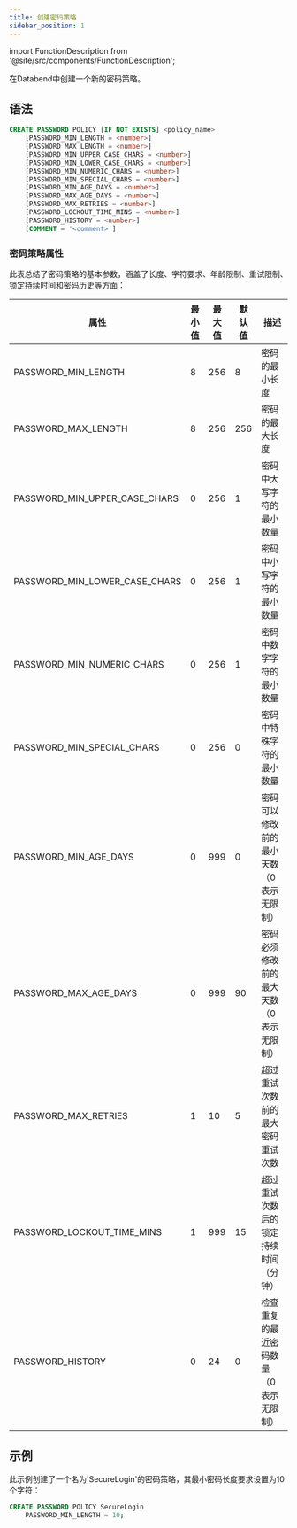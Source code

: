 ```yaml
---
title: 创建密码策略
sidebar_position: 1
---
```

import FunctionDescription from '@site/src/components/FunctionDescription';

<FunctionDescription description="Introduced or updated: v1.2.283"/>

在Databend中创建一个新的密码策略。

## 语法

```sql
CREATE PASSWORD POLICY [IF NOT EXISTS] <policy_name>
    [PASSWORD_MIN_LENGTH = <number>]
    [PASSWORD_MAX_LENGTH = <number>]
    [PASSWORD_MIN_UPPER_CASE_CHARS = <number>]
    [PASSWORD_MIN_LOWER_CASE_CHARS = <number>]
    [PASSWORD_MIN_NUMERIC_CHARS = <number>]
    [PASSWORD_MIN_SPECIAL_CHARS = <number>]
    [PASSWORD_MIN_AGE_DAYS = <number>]
    [PASSWORD_MAX_AGE_DAYS = <number>]
    [PASSWORD_MAX_RETRIES = <number>]
    [PASSWORD_LOCKOUT_TIME_MINS = <number>]
    [PASSWORD_HISTORY = <number>]
    [COMMENT = '<comment>']
```

### 密码策略属性

此表总结了密码策略的基本参数，涵盖了长度、字符要求、年龄限制、重试限制、锁定持续时间和密码历史等方面：

| 属性                             | 最小值 | 最大值 | 默认值 | 描述                                                                              |
|---------------------------------|-------|-------|-------|----------------------------------------------------------------------------------|
| PASSWORD_MIN_LENGTH             | 8     | 256   | 8     | 密码的最小长度                                                                   |
| PASSWORD_MAX_LENGTH             | 8     | 256   | 256   | 密码的最大长度                                                                   |
| PASSWORD_MIN_UPPER_CASE_CHARS   | 0     | 256   | 1     | 密码中大写字符的最小数量                                                         |
| PASSWORD_MIN_LOWER_CASE_CHARS   | 0     | 256   | 1     | 密码中小写字符的最小数量                                                         |
| PASSWORD_MIN_NUMERIC_CHARS      | 0     | 256   | 1     | 密码中数字字符的最小数量                                                         |
| PASSWORD_MIN_SPECIAL_CHARS      | 0     | 256   | 0     | 密码中特殊字符的最小数量                                                         |
| PASSWORD_MIN_AGE_DAYS           | 0     | 999   | 0     | 密码可以修改前的最小天数（0表示无限制）                                          |
| PASSWORD_MAX_AGE_DAYS           | 0     | 999   | 90    | 密码必须修改前的最大天数（0表示无限制）                                          |
| PASSWORD_MAX_RETRIES            | 1     | 10    | 5     | 超过重试次数前的最大密码重试次数                                                 |
| PASSWORD_LOCKOUT_TIME_MINS      | 1     | 999   | 15    | 超过重试次数后的锁定持续时间（分钟）                                             |
| PASSWORD_HISTORY                | 0     | 24    | 0     | 检查重复的最近密码数量（0表示无限制）                                            |

## 示例

此示例创建了一个名为'SecureLogin'的密码策略，其最小密码长度要求设置为10个字符：

```sql
CREATE PASSWORD POLICY SecureLogin
    PASSWORD_MIN_LENGTH = 10;
```
